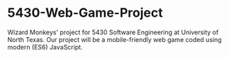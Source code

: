 # 5430-Web-Game-Project
Wizard Monkeys' project for 5430 Software Engineering at University of North Texas. Our project will be a
mobile-friendly web game coded using modern (ES6) JavaScript.

